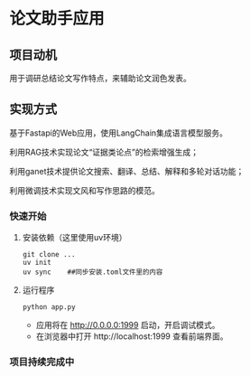 # 论文助手应用

## 项目动机
用于调研总结论文写作特点，来辅助论文润色发表。

## 实现方式
基于Fastapi的Web应用，使用LangChain集成语言模型服务。

利用RAG技术实现论文“证据类论点”的检索增强生成；

利用ganet技术提供论文搜索、翻译、总结、解释和多轮对话功能；

利用微调技术实现文风和写作思路的模范。


### 快速开始

1. 安装依赖（这里使用uv环境）
    ```
   git clone ...
   uv init
   uv sync    ##同步安装.toml文件里的内容
    ```
2. 运行程序
    ```
    python app.py
    ```
    
    - 应用将在 http://0.0.0.0:1999 启动，开启调试模式。
    - 在浏览器中打开 http://localhost:1999 查看前端界面。



### 项目持续完成中
<!-- 1. demo跑通，agent框架实现 -->

<!-- 1. 将论文作为大模型知识库，进行检索增强生成。 -->
<!-- 2. 划词翻译。 -->
<!-- 3. 适配谷歌搜索。 -->
